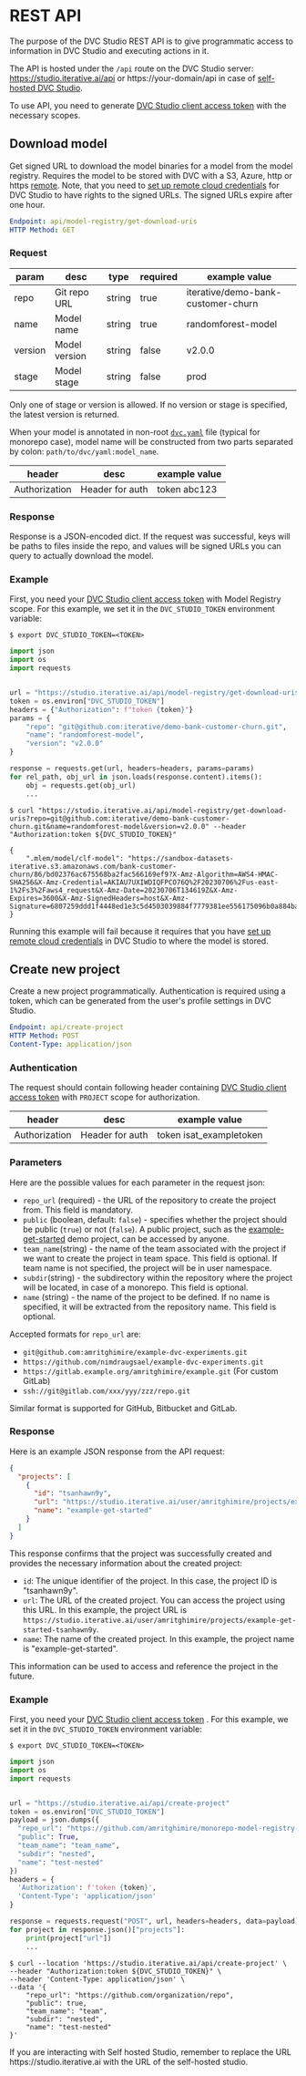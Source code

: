 # REST API

The purpose of the DVC Studio REST API is to give programmatic access to
information in DVC Studio and executing actions in it.

The API is hosted under the `/api` route on the DVC Studio server:
https://studio.iterative.ai/api or https://your-domain/api in case of
[self-hosted DVC Studio](/doc/studio/self-hosting/installation).

To use API, you need to generate [DVC Studio client access token] with the
necessary scopes.

## Download model

Get signed URL to download the model binaries for a model from the <abbr>model
registry</abbr>. Requires the model to be stored with DVC with a S3, Azure, http
or https [remote]. Note, that you need to
[set up remote cloud credentials](/doc/studio/user-guide/account-and-billing#cloud-credentials)
for DVC Studio to have rights to the signed URLs. The signed URLs expire after
one hour.

```yaml
Endpoint: api/model-registry/get-download-uris
HTTP Method: GET
```

### Request

| param   | desc          | type   | required | example value                      |
| ------- | ------------- | ------ | -------- | ---------------------------------- |
| repo    | Git repo URL  | string | true     | iterative/demo-bank-customer-churn |
| name    | Model name    | string | true     | randomforest-model                 |
| version | Model version | string | false    | v2.0.0                             |
| stage   | Model stage   | string | false    | prod                               |

Only one of stage or version is allowed. If no version or stage is specified,
the latest version is returned.

When your model is annotated in non-root [`dvc.yaml`] file (typical for monorepo
case), model name will be constructed from two parts separated by colon:
`path/to/dvc/yaml:model_name`.

| header        | desc            | example value |
| ------------- | --------------- | ------------- |
| Authorization | Header for auth | token abc123  |

### Response

Response is a JSON-encoded dict. If the request was successful, keys will be
paths to files inside the repo, and values will be signed URLs you can query to
actually download the model.

### Example

First, you need your [DVC Studio client access token] with Model Registry scope.
For this example, we set it in the `DVC_STUDIO_TOKEN` environment variable:

```cli
$ export DVC_STUDIO_TOKEN=<TOKEN>
```

<toggle>

<tab title="Python">

```python
import json
import os
import requests


url = "https://studio.iterative.ai/api/model-registry/get-download-uris"
token = os.environ["DVC_STUDIO_TOKEN"]
headers = {"Authorization": f"token {token}"}
params = {
    "repo": "git@github.com:iterative/demo-bank-customer-churn.git",
    "name": "randomforest-model",
    "version": "v2.0.0"
}

response = requests.get(url, headers=headers, params=params)
for rel_path, obj_url in json.loads(response.content).items():
    obj = requests.get(obj_url)
    ...
```

</tab>

<tab title="CLI">

```cli
$ curl "https://studio.iterative.ai/api/model-registry/get-download-uris?repo=git@github.com:iterative/demo-bank-customer-churn.git&name=randomforest-model&version=v2.0.0" --header "Authorization:token ${DVC_STUDIO_TOKEN}"

{
    ".mlem/model/clf-model": "https://sandbox-datasets-iterative.s3.amazonaws.com/bank-customer-churn/86/bd02376ac675568ba2fac566169ef9?X-Amz-Algorithm=AWS4-HMAC-SHA256&X-Amz-Credential=AKIAU7UXIWDIQFPCO76Q%2F20230706%2Fus-east-1%2Fs3%2Faws4_request&X-Amz-Date=20230706T134619Z&X-Amz-Expires=3600&X-Amz-SignedHeaders=host&X-Amz-Signature=6807259ddd1f4448ed1e3c5d4503039884f7779381ee556175096b0a884ba1a6"
}
```

</tab>

<admon type="warn">

Running this example will fail because it requires that you have [set up remote
cloud credentials] in DVC Studio to where the model is stored.

</admon>
</toggle>

## Create new project

Create a new project programmatically. Authentication is required using a token,
which can be generated from the user's profile settings in DVC Studio.

```yaml
Endpoint: api/create-project
HTTP Method: POST
Content-Type: application/json
```

### Authentication

The request should contain following header containing [DVC Studio client access
token] with `PROJECT` scope for authorization.

| header        | desc            | example value           |
| ------------- | --------------- | ----------------------- |
| Authorization | Header for auth | token isat_exampletoken |

### Parameters

Here are the possible values for each parameter in the request json:

- `repo_url` (required) - the URL of the repository to create the project from.
  This field is mandatory.
- `public` (boolean, default: `false`) - specifies whether the project should be
  public (`true`) or not (`false`). A public project, such as the
  [example-get-started](https://studio.iterative.ai/team/Iterative/projects/example-get-started-zde16i6c4g)
  demo project, can be accessed by anyone.
- `team_name`(string) - the name of the team associated with the project if we
  want to create the project in team space. This field is optional. If team name
  is not specified, the project will be in user namespace.
- `subdir`(string) - the subdirectory within the repository where the project
  will be located, in case of a monorepo. This field is optional.
- `name` (string) - the name of the project to be defined. If no name is
  specified, it will be extracted from the repository name. This field is
  optional.

Accepted formats for `repo_url` are:

- `git@github.com:amritghimire/example-dvc-experiments.git`
- `https://github.com/nimdraugsael/example-dvc-experiments.git`
- `https://gitlab.example.org/amritghimire/example.git` (For custom GitLab)
- `ssh://git@gitlab.com/xxx/yyy/zzz/repo.git`

Similar format is supported for GitHub, Bitbucket and GitLab.

### Response

Here is an example JSON response from the API request:

```json
{
  "projects": [
    {
      "id": "tsanhawn9y",
      "url": "https://studio.iterative.ai/user/amritghimire/projects/example-get-started-tsanhawn9y",
      "name": "example-get-started"
    }
  ]
}
```

This response confirms that the project was successfully created and provides
the necessary information about the created project:

- `id`: The unique identifier of the project. In this case, the project ID is
  "tsanhawn9y".
- `url`: The URL of the created project. You can access the project using this
  URL. In this example, the project URL is
  `https://studio.iterative.ai/user/amritghimire/projects/example-get-started-tsanhawn9y`.
- `name`: The name of the created project. In this example, the project name is
  "example-get-started".

This information can be used to access and reference the project in the future.

### Example

First, you need your [DVC Studio client access token] . For this example, we set
it in the `DVC_STUDIO_TOKEN` environment variable:

```cli
$ export DVC_STUDIO_TOKEN=<TOKEN>
```

<toggle>

<tab title="Python">

```python
import json
import os
import requests


url = "https://studio.iterative.ai/api/create-project"
token = os.environ["DVC_STUDIO_TOKEN"]
payload = json.dumps({
  "repo_url": "https://github.com/amritghimire/monorepo-model-registry-fixture",
  "public": True,
  "team_name": "team_name",
  "subdir": "nested",
  "name": "test-nested"
})
headers = {
  'Authorization': f'token {token}',
  'Content-Type': 'application/json'
}

response = requests.request("POST", url, headers=headers, data=payload)
for project in response.json()["projects"]:
    print(project["url"])
    ...
```

</tab>

<tab title="CLI">

```cli
$ curl --location 'https://studio.iterative.ai/api/create-project' \
--header "Authorization:token ${DVC_STUDIO_TOKEN}" \
--header 'Content-Type: application/json' \
--data '{
    "repo_url": "https://github.com/organization/repo",
    "public": true,
    "team_name": "team",
    "subdir": "nested",
    "name": "test-nested"
}'
```

</tab>
</toggle>

<admon type="tip">
  If you are interacting with Self hosted Studio, remember to replace the URL
  https://studio.iterative.ai with the URL of the self-hosted studio.
</admon>

[remote]: /doc/user-guide/data-management/remote-storage
[`dvc.yaml`]: /doc/user-guide/project-structure/dvcyaml-files
[DVC Studio client access token]:
  /doc/studio/user-guide/account-and-billing#client-access-tokens
[set up remote cloud credentials]:
  /doc/studio/user-guide/account-and-billing#cloud-credentials
